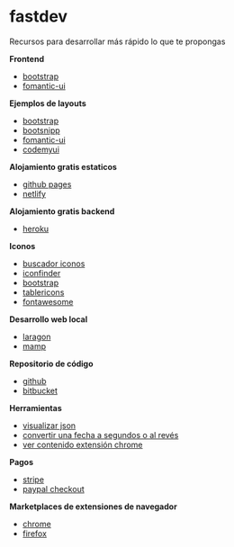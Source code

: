 # fastdev

Recursos para desarrollar más rápido lo que te propongas

**Frontend**

- [bootstrap](https://getbootstrap.com/)
- [fomantic-ui](https://fomantic-ui.com/)

**Ejemplos de layouts**

- [bootstrap](https://getbootstrap.com/docs/4.0/examples/)
- [bootsnipp](https://bootsnipp.com/)
- [fomantic-ui](https://fomantic-ui.com/usage/layout.html)
- [codemyui](https://codemyui.com/)

**Alojamiento gratis estaticos**

- [github pages](https://github.com/)
- [netlify](https://www.netlify.com/)

**Alojamiento gratis backend**

- [heroku](https://www.heroku.com/)

**Iconos**

- [buscador iconos](https://bootsnipp.com/iconsearch/)
- [iconfinder](https://www.iconfinder.com/)
- [bootstrap](https://icons.getbootstrap.com/)
- [tablericons](https://tablericons.com/)
- [fontawesome](https://fontawesome.com/)

**Desarrollo web local**

- [laragon](https://laragon.org/)
- [mamp](https://www.mamp.info/)

**Repositorio de código**

- [github](https://github.com/)
- [bitbucket](https://bitbucket.org/)

**Herramientas**

- [visualizar json](http://json.parser.online.fr/)
- [convertir una fecha a segundos o al revés](https://www.epochconverter.com/)
- [ver contenido extensión chrome](https://chrome.google.com/webstore/detail/chrome-extension-source-v/jifpbeccnghkjeaalbbjmodiffmgedin)

**Pagos**

- [stripe](https://stripe.com/)
- [paypal checkout](https://developer.paypal.com/docs/checkout/)

**Marketplaces de extensiones de navegador**

- [chrome](https://chrome.google.com/webstore/category/extensions?hl=es)
- [firefox](https://addons.mozilla.org/es/developers/)
